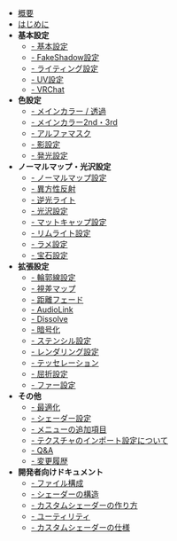 - [概要](ja-jp/ "lilToon")
- [はじめに](ja-jp/first.md "はじめに - lilToon")
- **基本設定**
    - [- 基本設定](ja-jp/base/base.md "基本設定 - lilToon")
    - [- FakeShadow設定](ja-jp/base/fakeshadow.md "FakeShadow設定 - lilToon")
    - [- ライティング設定](ja-jp/base/lighting.md "ライティング設定 - lilToon")
    - [- UV設定](ja-jp/base/uv.md "UV設定 - lilToon")
    - [- VRChat](ja-jp/base/vrchat.md "VRChat - lilToon")
- **色設定**
    - [- メインカラー / 透過](ja-jp/color/maincolor.md "メインカラー / 透過 - lilToon")
    - [- メインカラー2nd・3rd](ja-jp/color/maincolor_layer.md "メインカラー2nd・3rd - lilToon")
    - [- アルファマスク](ja-jp/color/alphamask.md "アルファマスク - lilToon")
    - [- 影設定](ja-jp/color/shadow.md "影設定 - lilToon")
    - [- 発光設定](ja-jp/color/emission.md "発光設定 - lilToon")
- **ノーマルマップ・光沢設定**
    - [- ノーマルマップ設定](ja-jp/reflections/normal.md "ノーマルマップ設定 - lilToon")
    - [- 異方性反射](ja-jp/reflections/anisotropy.md "異方性反射 - lilToon")
    - [- 逆光ライト](ja-jp/reflections/backlight.md "逆光ライト - lilToon")
    - [- 光沢設定](ja-jp/reflections/reflection.md "光沢設定 - lilToon")
    - [- マットキャップ設定](ja-jp/reflections/matcap.md "マットキャップ設定 - lilToon")
    - [- リムライト設定](ja-jp/reflections/rimlight.md "リムライト設定 - lilToon")
    - [- ラメ設定](ja-jp/reflections/glitter.md "ラメ設定 - lilToon")
    - [- 宝石設定](ja-jp/reflections/gem.md "宝石設定 - lilToon")
- **拡張設定**
    - [- 輪郭線設定](ja-jp/advanced/outline.md "輪郭線設定 - lilToon")
    - [- 視差マップ](ja-jp/advanced/parallax.md "視差マップ - lilToon")
    - [- 距離フェード](ja-jp/advanced/distancefade.md "距離フェード - lilToon")
    - [- AudioLink](ja-jp/advanced/audiolink.md "AudioLink - lilToon")
    - [- Dissolve](ja-jp/advanced/dissolve.md "Dissolve - lilToon")
    - [- 暗号化](ja-jp/advanced/encryption.md "暗号化 - lilToon")
    - [- ステンシル設定](ja-jp/advanced/stencil.md "ステンシル設定 - lilToon")
    - [- レンダリング設定](ja-jp/advanced/rendering.md "レンダリング設定 - lilToon")
    - [- テッセレーション](ja-jp/advanced/tessellation.md "テッセレーション - lilToon")
    - [- 屈折設定](ja-jp/advanced/refraction.md "屈折設定 - lilToon")
    - [- ファー設定](ja-jp/advanced/fur.md "ファー設定 - lilToon")
- **その他**
    - [- 最適化](ja-jp/other/optimization.md "最適化 - lilToon")
    - [- シェーダー設定](ja-jp/other/settings.md "シェーダー設定 - lilToon")
    - [- メニューの追加項目](ja-jp/other/menuitem.md "メニューの追加項目 - lilToon")
    - [- テクスチャのインポート設定について](ja-jp/other/textures.md "テクスチャのインポート設定について - lilToon")
    - [- Q&A](ja-jp/other/qa.md "Q&A - lilToon")
    - [- 変更履歴](ja-jp/other/changelog.md "変更履歴 - lilToon")
- **開発者向けドキュメント**
    - [- ファイル構成](ja-jp/dev/files.md "ファイル構成 - lilToon")
    - [- シェーダーの構造](ja-jp/dev/shader_structure.md "シェーダーの構造 - lilToon")
    - [- カスタムシェーダーの作り方](ja-jp/dev/custom_shader.md "カスタムシェーダーの作り方 - lilToon")
    - [- ユーティリティ](ja-jp/dev/utilities.md "ユーティリティ - lilToon")
    - [- カスタムシェーダーの仕様](ja-jp/dev/custom_shader_format.md "カスタムシェーダーの仕様 - lilToon")